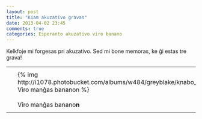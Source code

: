 ```yaml
---
layout: post
title: "Kiam akuzativo gravas"
date: 2013-04-02 23:45
comments: true
categories: Esperanto akuzativo viro banano
---
```


Kelkfoje mi forgesas pri akuzativo. Sed mi bone memoras, ke ĝi estas tre grava!

<table>
    <tr>
        <td style="padding: 10px 30px 10px 30px">
            {% img http://i1078.photobucket.com/albums/w484/greyblake/knabo_mangas_bananon.jpg Viro manĝas bananon %}
        </td>
        <td style="padding: 10px 30px 10px 30px">
            {% img http://i1078.photobucket.com/albums/w484/greyblake/banano_mangas_knabon.jpg Viron manĝas banano %}
        </td>
    </tr>
    <tr>
        <td style="padding: 10px 30px 10px 30px">
            Viro manĝas banano<strong>n</strong>
        </td>
        <td style="padding: 10px 30px 10px 30px">
            Viro<strong>n</strong> manĝas banano
        </td>
    </tr>
</table>


